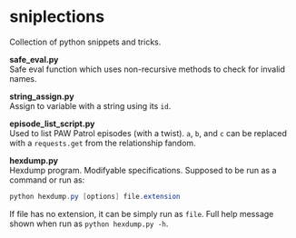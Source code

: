 # sniplections
Collection of python snippets and tricks.


**safe_eval.py**<br/>
Safe eval function which uses non-recursive methods to check for invalid names.

**string_assign.py**<br/>
Assign to variable with a string using its `id`.

**episode_list_script.py**<br/>
Used to list PAW Patrol episodes (with a twist). `a`, `b`, and `c` can be replaced with a `requests.get` from the relationship fandom.

**hexdump.py**<br/>
Hexdump program. Modifyable specifications. Supposed to be run as a command or run as:
```powershell
python hexdump.py [options] file.extension
```
If file has no extension, it can be simply run as `file`. Full help message shown when run as `python hexdump.py -h`.
